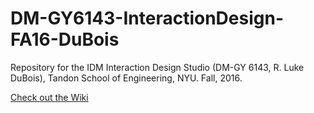 # DM-GY6143-InteractionDesign-FA16-DuBois
Repository for the IDM Interaction Design Studio (DM-GY 6143, R. Luke DuBois), Tandon School of Engineering, NYU. Fall, 2016.

[Check out the Wiki](../../wiki)
